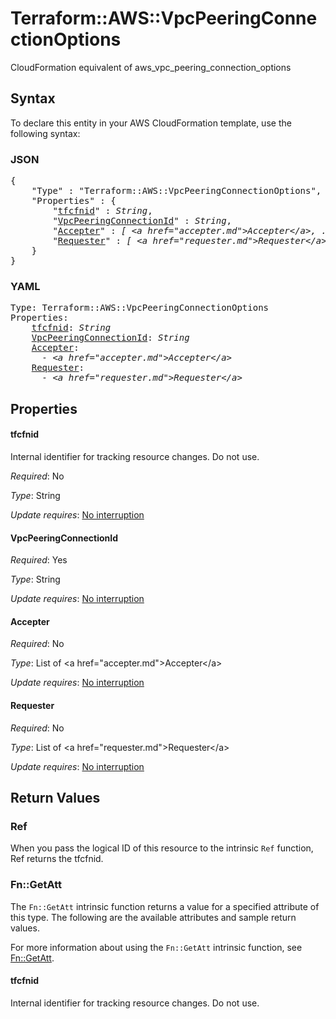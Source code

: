 # Terraform::AWS::VpcPeeringConnectionOptions

CloudFormation equivalent of aws_vpc_peering_connection_options

## Syntax

To declare this entity in your AWS CloudFormation template, use the following syntax:

### JSON

<pre>
{
    "Type" : "Terraform::AWS::VpcPeeringConnectionOptions",
    "Properties" : {
        "<a href="#tfcfnid" title="tfcfnid">tfcfnid</a>" : <i>String</i>,
        "<a href="#vpcpeeringconnectionid" title="VpcPeeringConnectionId">VpcPeeringConnectionId</a>" : <i>String</i>,
        "<a href="#accepter" title="Accepter">Accepter</a>" : <i>[ &lt;a href=&#34;accepter.md&#34;&gt;Accepter&lt;/a&gt;, ... ]</i>,
        "<a href="#requester" title="Requester">Requester</a>" : <i>[ &lt;a href=&#34;requester.md&#34;&gt;Requester&lt;/a&gt;, ... ]</i>
    }
}
</pre>

### YAML

<pre>
Type: Terraform::AWS::VpcPeeringConnectionOptions
Properties:
    <a href="#tfcfnid" title="tfcfnid">tfcfnid</a>: <i>String</i>
    <a href="#vpcpeeringconnectionid" title="VpcPeeringConnectionId">VpcPeeringConnectionId</a>: <i>String</i>
    <a href="#accepter" title="Accepter">Accepter</a>: <i>
      - &lt;a href=&#34;accepter.md&#34;&gt;Accepter&lt;/a&gt;</i>
    <a href="#requester" title="Requester">Requester</a>: <i>
      - &lt;a href=&#34;requester.md&#34;&gt;Requester&lt;/a&gt;</i>
</pre>

## Properties

#### tfcfnid

Internal identifier for tracking resource changes. Do not use.

_Required_: No

_Type_: String

_Update requires_: [No interruption](https://docs.aws.amazon.com/AWSCloudFormation/latest/UserGuide/using-cfn-updating-stacks-update-behaviors.html#update-no-interrupt)

#### VpcPeeringConnectionId

_Required_: Yes

_Type_: String

_Update requires_: [No interruption](https://docs.aws.amazon.com/AWSCloudFormation/latest/UserGuide/using-cfn-updating-stacks-update-behaviors.html#update-no-interrupt)

#### Accepter

_Required_: No

_Type_: List of &lt;a href=&#34;accepter.md&#34;&gt;Accepter&lt;/a&gt;

_Update requires_: [No interruption](https://docs.aws.amazon.com/AWSCloudFormation/latest/UserGuide/using-cfn-updating-stacks-update-behaviors.html#update-no-interrupt)

#### Requester

_Required_: No

_Type_: List of &lt;a href=&#34;requester.md&#34;&gt;Requester&lt;/a&gt;

_Update requires_: [No interruption](https://docs.aws.amazon.com/AWSCloudFormation/latest/UserGuide/using-cfn-updating-stacks-update-behaviors.html#update-no-interrupt)

## Return Values

### Ref

When you pass the logical ID of this resource to the intrinsic `Ref` function, Ref returns the tfcfnid.

### Fn::GetAtt

The `Fn::GetAtt` intrinsic function returns a value for a specified attribute of this type. The following are the available attributes and sample return values.

For more information about using the `Fn::GetAtt` intrinsic function, see [Fn::GetAtt](https://docs.aws.amazon.com/AWSCloudFormation/latest/UserGuide/intrinsic-function-reference-getatt.html).

#### tfcfnid

Internal identifier for tracking resource changes. Do not use.

